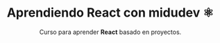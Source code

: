<div align="center">

# Aprendiendo React con midudev ⚛️

Curso para aprender **React** basado en proyectos.
</div>
